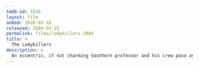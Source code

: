 ```yaml
---
tmdb-id: 5516
layout: film
added: 2020-03-18
released: 2004-03-25
permalink: films/ladykillers-2004
title: >
  The Ladykillers
description: >
  An eccentric, if not charming Southern professor and his crew pose as a band in order to rob a casino, all under the nose of his unsuspecting landlord – a sharp old woman.
---
```

